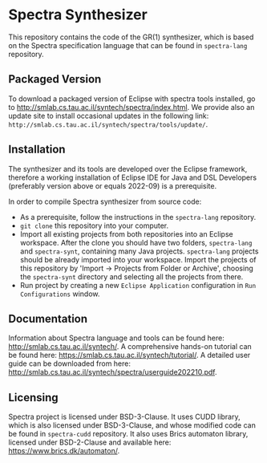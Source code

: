 # Spectra Synthesizer
This repository contains the code of the GR(1) synthesizer, which is based on the Spectra specification language that can be found in `spectra-lang` repository.

## Packaged Version
To download a packaged version of Eclipse with spectra tools installed, go to http://smlab.cs.tau.ac.il/syntech/spectra/index.html.
We provide also an update site to install occasional updates in the following link: `http://smlab.cs.tau.ac.il/syntech/spectra/tools/update/`.

## Installation
The synthesizer and its tools are developed over the Eclipse framework, therefore a working installation of Eclipse IDE for Java and DSL Developers (preferably version above or equals 2022-09) is a prerequisite.

In order to compile Spectra synthesizer from source code:
- As a prerequisite, follow the instructions in the `spectra-lang` repository.
- `git clone` this repository into your computer.
- Import all existing projects from both repositories into an Eclipse workspace. After the clone you should have two folders, `spectra-lang` and `spectra-synt`, containing many Java projects. `spectra-lang` projects should be already imported into your workspace. Import the projects of this repository by 'Import -> Projects from Folder or Archive', choosing the `spectra-synt` directory and selecting all the projects from there.
- Run project by creating a new `Eclipse Application` configuration in `Run Configurations` window.

## Documentation
Information about Spectra language and tools can be found here: http://smlab.cs.tau.ac.il/syntech/.
A comprehensive hands-on tutorial can be found here: https://smlab.cs.tau.ac.il/syntech/tutorial/.
A detailed user guide can be downloaded from here: http://smlab.cs.tau.ac.il/syntech/spectra/userguide202210.pdf.

## Licensing
Spectra project is licensed under BSD-3-Clause. It uses CUDD library, which is also licensed under BSD-3-Clause, and whose modified code can be found in `spectra-cudd` repository. It also uses Brics automaton library, licensed under BSD-2-Clause and available here: https://www.brics.dk/automaton/.
